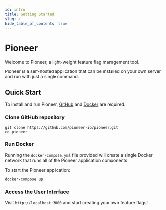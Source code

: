 ```yaml
---
id: intro
title: Getting Started
slug: /
hide_table_of_contents: true
---
```


# Pioneer
Welcome to Pioneer, a light-weight feature flag management tool.

Pioneer is a self-hosted application that can be installed on your own server and run with just a single command.

## Quick Start
To install and run Pioneer, [GitHub](https://cli.github.com/) and [Docker](https://docs.docker.com/get-docker/) are required. 

### Clone GitHub repository
```
git clone https://github.com/pioneer-io/pioneer.git
cd pioneer
```

### Run Docker
Running the `docker-compose.yml` file provided will create a single Docker network that runs all of the Pioneer application components. 

To start the Pioneer application:
```
docker-compose up
```

### Access the User Interface
Visit `http://localhost:3000` and start creating your own feature flags!
